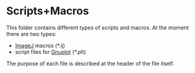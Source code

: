 Scripts+Macros
===============

This folder contains different types of scripts and macros. At the moment there are two types:

- [ImageJ][ij] macros (\*.ij)
- script files for [Gnuplot][gnuplot] (\*.plt)


The purpose of each file is described at the header of the file itself.


[ij]: http://rsbweb.nih.gov/ij/
[gnuplot]: http://www.gnuplot.info/